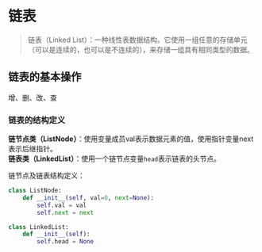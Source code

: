 # 链表
> 链表（Linked List）：一种线性表数据结构。它使用一组任意的存储单元（可以是连续的，也可以是不连续的），来存储一组具有相同类型的数据。

## 链表的基本操作
增、删、改、查

### 链表的结构定义
**链节点类（ListNode）**：使用变量成员val表示数据元素的值，使用指针变量next表示后继指针。  
**链表类（LinkedList）**：使用一个链节点变量`head`表示链表的头节点。  

链节点及链表结构定义：
```python
class ListNode:
    def __init__(self, val=0, next=None):
        self.val = val
        self.next = next

class LinkedList:
    def __init__(self):
        self.head = None

```